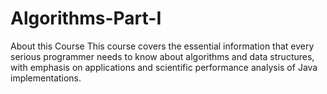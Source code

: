 # Algorithms-Part-I
About this Course  This course covers the essential information that every serious programmer needs to know about algorithms and data structures, with emphasis on applications and scientific performance analysis of Java implementations.
